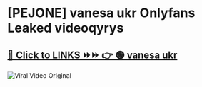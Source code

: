 
 # [PEJONE] vanesa ukr Onlyfans Leaked videoqyrys

## <h2><a href="https://clipsfans.com/vanesa_ukr&ref=git">🔗 Click to LINKS ⏩⏩ 👉 🟢 vanesa ukr </a></h2>

<a href="https://clipsfans.com/vanesa_ukr&ref=git" rel="nofollow" data-target="animated-image.originalLink"><img src="https://i.ibb.co.com/xMMVF88/686577567.gif" alt="Viral Video Original" style="max-width: 100%; display: inline-block;" data-target="animated-image.originalImage"></a>

